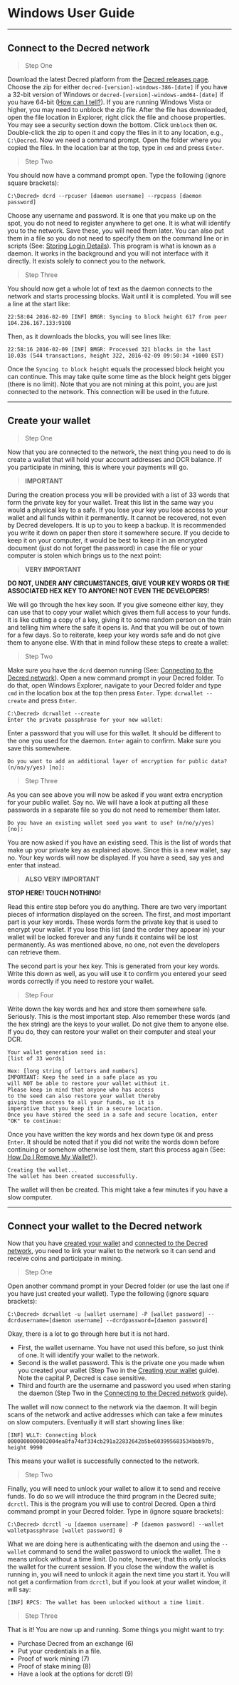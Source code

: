 # <i class="fa fa-windows"></i> **Windows User Guide**

---

## **<i class="fa fa-cloud"></i> Connect to the Decred network**

> Step One

Download the latest Decred platform from the [Decred releases page](https://github.com/decred/decred-release/releases). Choose the zip for either `decred-[version]-windows-386-[date]` if you have a 32-bit version of Windows or `decred-[version]-windows-amd64-[date]` if you have 64-bit ([How can I tell?](http://windows.microsoft.com/en-au/windows/32-bit-and-64-bit-windows#1TC=windows-7)). If you are running Windows Vista or higher, you may need to unblock the zip file. After the file has downloaded, open the file location in Explorer, right click the file and choose properties. You may see a security section down the bottom. Click `Unblock` then `OK`. Double-click the zip to open it and copy the files in it to any location, e.g., `C:\Decred`. Now we need a command prompt. Open the folder where you copied the files. In the location bar at the top, type in `cmd` and press `Enter`.

> Step Two

You should now have a command prompt open. Type the following (ignore square brackets):

```no-highlight
C:\Decred> dcrd --rpcuser [daemon username] --rpcpass [daemon password]
```

Choose any username and password. It is one that you make up on the spot, you do not need to register anywhere to get one. It is what will identify you to the network. Save these, you will need them later. You can also put them in a file so you do not need to specify them on the command line or in scripts (See: [Storing Login Details](../../advanced/storing-login-details.md)). This program is what is known as a daemon. It works in the background and you will not interface with it directly. It exists solely to connect you to the network.

> Step Three

You should now get a whole lot of text as the daemon connects to the network and starts processing blocks. Wait until it is completed. You will see a line at the start like:

```no-highlight
22:58:04 2016-02-09 [INF] BMGR: Syncing to block height 617 from peer 104.236.167.133:9108
```

Then, as it downloads the blocks, you will see lines like:

```no-highlight
22:58:16 2016-02-09 [INF] BMGR: Processed 321 blocks in the last 10.03s (544 transactions, height 322, 2016-02-09 09:50:34 +1000 EST)
```

Once the `Syncing to block height` equals the processed block height you can continue. This may take quite some time as the block height gets bigger (there is no limit). Note that you are not mining at this point, you are just connected to the network. This connection will be used in the future.

---

## **<i class="fa fa-plus-circle"></i> Create your wallet**

> Step One

Now that you are connected to the network, the next thing you need to do is create a wallet that will hold your account addresses and DCR balance. If you participate in mining, this is where your payments will go.

> **IMPORTANT**

During the creation process you will be provided with a list of 33 words that form the private key for your wallet. Treat this list in the same way you would a physical key to a safe. If you lose your key you lose access to your wallet and all funds within it permanently. It cannot be recovered, not even by Decred developers. It is up to you to keep a backup. It is recommended you write it down on paper then store it somewhere secure. If you decide to keep it on your computer, it would be best to keep it in an encrypted document (just do not forget the password) in case the file or your computer is stolen which brings us to the next point:

> **VERY IMPORTANT**

**DO NOT, UNDER ANY CIRCUMSTANCES, GIVE YOUR KEY WORDS OR THE ASSOCIATED HEX KEY TO ANYONE! NOT EVEN THE DEVELOPERS!**

We will go through the hex key soon. If you give someone either key, they can use that to copy your wallet which gives them full access to your funds. It is like cutting a copy of a key, giving it to some random person on the train and telling him where the safe it opens is. And that you will be out of town for a few days. So to reiterate, keep your key words safe and do not give them to anyone else. With that in mind follow these steps to create a wallet:

> Step Two

Make sure you have the `dcrd` daemon running (See: [Connecting to the Decred network](#connecting-to-the-decred-network)). Open a new command prompt in your Decred folder. To do that, open Windows Explorer, navigate to your Decred folder and type `cmd` in the location box at the top then press `Enter`. Type: `dcrwallet --create` and press `Enter`.

```no-highlight
C:\Decred> dcrwallet --create
Enter the private passphrase for your new wallet:
```

Enter a password that you will use for this wallet. It should be different to the one you used for the daemon. `Enter` again to confirm. Make sure you save this somewhere.

```no-highlight
Do you want to add an additional layer of encryption for public data? (n/no/y/yes) [no]:
```

> Step Three

As you can see above you will now be asked if you want extra encryption for your public wallet. Say no. We will have a look at putting all these passwords in a separate file so you do not need to remember them later.

```no-highlight
Do you have an existing wallet seed you want to use? (n/no/y/yes) [no]:
```

You are now asked if you have an existing seed. This is the list of words that make up your private key as explained above. Since this is a new wallet, say no. Your key words will now be displayed. If you have a seed, say yes and enter that instead.

> **ALSO VERY IMPORTANT**

**STOP HERE! TOUCH NOTHING!**

Read this entire step before you do anything. There are two very important pieces of information displayed on the screen. The first, and most important part is your key words. These words form the private key that is used to encrypt your wallet. If you lose this list (and the order they appear in) your wallet will be locked forever and any funds it contains will be lost permanently. As was mentioned above, no one, not even the developers can retrieve them.

The second part is your hex key. This is generated from your key words. Write this down as well, as you will use it to confirm you entered your seed words correctly if you need to restore your wallet.

> Step Four

Write down the key words and hex and store them somewhere safe. Seriously. This is the most important step. Also remember these words (and the hex string) are the keys to your wallet. Do not give them to anyone else. If you do, they can restore your wallet on their computer and steal your DCR.

```no-highlight
Your wallet generation seed is:
[list of 33 words]

Hex: [long string of letters and numbers]
IMPORTANT: Keep the seed in a safe place as you
will NOT be able to restore your wallet without it.
Please keep in mind that anyone who has access
to the seed can also restore your wallet thereby
giving them access to all your funds, so it is
imperative that you keep it in a secure location.
Once you have stored the seed in a safe and secure location, enter "OK" to continue:
```

Once you have written the key words and hex down type `OK` and press `Enter`. It should be noted that if you did not write the words down before continuing or somehow otherwise lost them, start this process again (See: [How Do I Remove My Wallet?](#)).

```no-highlight
Creating the wallet...
The wallet has been created successfully.
```

The wallet will then be created. This might take a few minutes if you have a slow computer.

---

## **<i class="fa fa-plug"></i> Connect your wallet to the Decred network**

Now that you have [created your wallet](#creating-your-wallet) and [connected to the Decred network](#connecting-to-the-decred-network), you need to link your wallet to the network so it can send and receive coins and participate in mining.

> Step One

Open another command prompt in your Decred folder (or use the last one if you have just created your wallet). Type the following (ignore square brackets):

```no-highlight
C:\Decred> dcrwallet -u [wallet username] -P [wallet password] --dcrdusername=[daemon username] --dcrdpassword=[daemon password]
```

Okay, there is a lot to go through here but it is not hard.

* First, the wallet username. You have not used this before, so just think of one. It will identify your wallet to the network.
* Second is the wallet password. This is the private one you made when you created your wallet (Step Two in the [Creating your wallet](#creating-your-wallet) guide). Note the capital P, Decred is case sensitive.
* Third and fourth are the username and password you used when staring the daemon (Step Two in the [Connecting to the Decred network](#connecting-to-the-decred-network) guide).

The wallet will now connect to the network via the daemon. It will begin scans of the network and active addresses which can take a few minutes on slow computers. Eventually it will start showing lines like:

```no-highlight
[INF] WLLT: Connecting block 0000000000002004ea8fa74af334cb291a22832642b5be603995683534bbb97b, height 9990
```

This means your wallet is successfully connected to the network.

> Step Two

Finally, you will need to unlock your wallet to allow it to send and receive funds. To do so we will introduce the third program in the Decred suite; `dcrctl`. This is the program you will use to control Decred. Open a third command prompt in your Decred folder. Type in (ignore square brackets):

```no-highlight
C:\Decred> dcrctl -u [daemon username] -P [daemon password] --wallet walletpassphrase [wallet password] 0
```

What we are doing here is authenticating with the daemon and using the `--wallet` command to send the wallet password to unlock the wallet. The `0` means unlock without a time limit. Do note, however, that this only unlocks the wallet for the current session. If you close the window the wallet is running in, you will need to unlock it again the next time you start it. You will not get a confirmation from `dcrctl`, but if you look at your wallet window, it will say:

```no-highlight
[INF] RPCS: The wallet has been unlocked without a time limit.
```

> Step Three

That is it! You are now up and running. Some things you might want to try:

* Purchase Decred from an exchange (6)
* Put your credentials in a file.
* Proof of work mining (7)
* Proof of stake mining (8)
* Have a look at the options for dcrctl (9)

